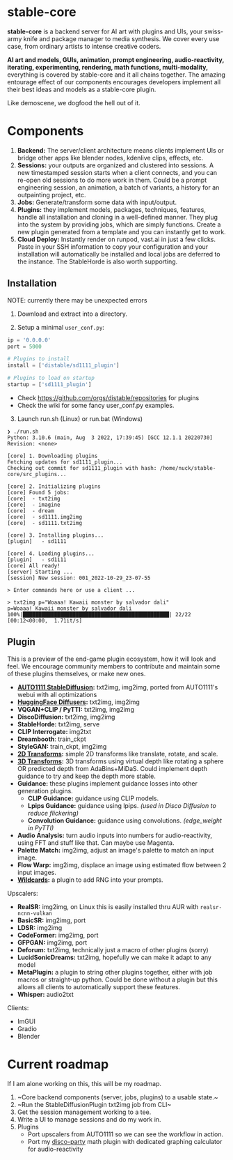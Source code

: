 # stable-core

**stable-core** is a backend server for AI art with plugins and UIs, your swiss-army knife and package manager to media synthesis. We cover every use case, from ordinary artists to intense creative coders.

**AI art and models, GUIs, animation, prompt engineering, audio-reactivity, iterating, experimenting, rendering, math functions, multi-modality,** everything is covered by stable-core and it all chains together. The amazing entourage effect of our components encourages developers implement all their best ideas and models as a stable-core plugin. 

Like demoscene, we dogfood the hell out of it.

# Components

1. **Backend:** The server/client architecture means clients implement UIs or bridge other apps like blender nodes, kdenlive clips, effects, etc.
2. **Sessions:** your outputs are organized and clustered into sessions. A new timestamped session starts when a client connects, and you can re-open old sessions to do more work in them. Could be a prompt engineering session, an animation, a batch of variants, a history for an outpainting project, etc. 
3. **Jobs:** Generate/transform some data with input/output. 
4. **Plugins:** they implement models, packages, techniques, features, handle all installation and cloning in a well-defined manner. They plug into the system by providing jobs, which are simply functions. Create a new plugin generated from a template and you can instantly get to work.
5. **Cloud Deploy:** Instantly render on runpod, vast.ai in just a few clicks. Paste in your SSH information to copy your configuration and your installation will automatically be installed and local jobs are deferred to the instance. The StableHorde is also worth supporting.

## Installation

NOTE: currently there may be unexpected errors

1. Download and extract into a directory.

2. Setup a minimal `user_conf.py`:

```py
ip = '0.0.0.0'
port = 5000

# Plugins to install
install = ['distable/sd1111_plugin']

# Plugins to load on startup
startup = ['sd1111_plugin']
```

   * Check https://github.com/orgs/distable/repositories for plugins
   * Check the wiki for some fancy user_conf.py examples.

3. Launch run.sh (Linux) or run.bat (Windows)

```log
❯ ./run.sh
Python: 3.10.6 (main, Aug  3 2022, 17:39:45) [GCC 12.1.1 20220730]
Revision: <none>

[core] 1. Downloading plugins
Fetching updates for sd1111_plugin...
Checking out commit for sd1111_plugin with hash: /home/nuck/stable-core/src_plugins...

[core] 2. Initializing plugins
[core] Found 5 jobs:
[core]  - txt2img
[core]  - imagine
[core]  - dream
[core]  - sd1111.img2img
[core]  - sd1111.txt2img

[core] 3. Installing plugins...
[plugin]   - sd1111

[core] 4. Loading plugins...
[plugin]   - sd1111
[core] All ready!
[server] Starting ...
[session] New session: 001_2022-10-29_23-07-55

> Enter commands here or use a client ...

> txt2img p="Woaaa! Kawaii monster by salvador dali"
p=Woaaa! Kawaii monster by salvador dali
100%|███████████████████████████████████████████████| 22/22 [00:12<00:00,  1.71it/s]

```


## Plugin

This is a preview of the end-game plugin ecosystem, how it will look and feel. We encourage community members to contribute and maintain some of these plugins themselves, or make new ones.

* **[AUTO1111 StableDiffusion](https://github.com/distable/sd1111_plugin):** txt2img, img2img, ported from AUTO1111's webui with all optimizations 
* **[HuggingFace Diffusers](https://github.com/distable/sdhug_plugin):** txt2img, img2img
* **VQGAN+CLIP / PyTTI:** txt2img, img2img
* **DiscoDiffusion:** txt2img, img2img
* **StableHorde:** txt2img, serve
* **CLIP Interrogate:** img2txt
* **Dreambooth**: train_ckpt
* **StyleGAN:** train_ckpt, img2img
* **[2D Transforms](https://github.com/distable/math2d_plugin):** simple 2D transforms like translate, rotate, and scale.
* **[3D Transforms](https://github.com/stablecore-ai/math3d_plugin):** 3D transforms using virtual depth like rotating a sphere OR predicted depth from AdaBins+MiDaS. Could implement depth guidance to try and keep the depth more stable.
* **Guidance:** these plugins implement guidance losses into other generation plugins.
   * **CLIP Guidance:** guidance using CLIP models.
   * **Lpips Guidance:** guidance using lpips. _(used in Disco Diffusion to reduce flickering)_
   * **Convolution Guidance:** guidance using convolutions. _(edge_weight in PyTTI)_
* **Audio Analysis:** turn audio inputs into numbers for audio-reactivity, using FFT and stuff like that. Can maybe use Magenta.
* **Palette Match:** img2img, adjust an image's palette to match an input image.
* **Flow Warp:** img2img, displace an image using estimated flow between 2 input images.
* **[Wildcards](distable/wildcard_plugin):** a plugin to add RNG into your prompts.


Upscalers:
  * **RealSR:** img2img, on Linux this is easily installed thru AUR with `realsr-ncnn-vulkan`
  * **BasicSR:** img2img, port
  * **LDSR:** img2img
  * **CodeFormer:** img2img, port
  * **GFPGAN:** img2img, port
* **Deforum:** txt2img, technically just a macro of other plugins (sorry)
* **LucidSonicDreams:** txt2img, hopefully we can make it adapt to any model
* **MetaPlugin:** a plugin to string other plugins together, either with job macros or straight-up python. Could be done without a plugin but this allows all clients to automatically support these features.
* **Whisper:** audio2txt

Clients:
   * ImGUI
   * Gradio
   * Blender

# Current roadmap

If I am alone working on this, this will be my roadmap.

1. ~Core backend components (server, jobs, plugins) to a usable state.~
2. ~Run the StableDiffusionPlugin txt2img job from CLI~
3. Get the session management working to a tee.
4. Write a UI to manage sessions and do my work in.
5. Plugins
   - Port upscalers from AUTO1111 so we can see the workflow in action.
   - Port my [disco-party](https://github.com/oxysoft/disco-party/) math plugin with dedicated graphing calculator for audio-reactivity
